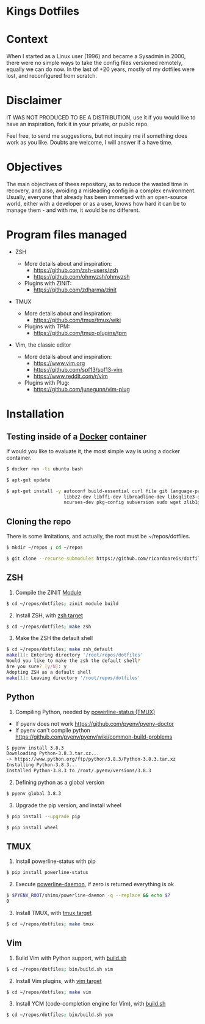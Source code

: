 # Kings Dotfiles

# Context

When I started as a Linux user (1996) and became a Sysadmin in 2000, there
were no simple ways to take the config files versioned remotely, equally
we can do now. In the last of +20 years, mostly of my dotfiles were lost,
and reconfigured from scratch.

# Disclaimer

IT WAS NOT PRODUCED TO BE A DISTRIBUTION, use it if you would like to have
an inspiration, fork it in your private, or public repo.

Feel free, to send me suggestions, but not inquiry me if something does work
as you like. Doubts are welcome, I will answer if a have time.

# Objectives

The main objectives of thees repository, as to reduce the wasted time in
recovery, and also, avoiding a misleading config in a complex environment.
Usually, everyone that already has been immersed with an open-source world,
either with a developer or as a user, knows how hard it can be to manage
them - and with me, it would be no different.

# Program files managed

* ZSH
  - More details about and inspiration:
    * https://github.com/zsh-users/zsh
    * https://github.com/ohmyzsh/ohmyzsh
  - Plugins with ZINIT:
    - https://github.com/zdharma/zinit

* TMUX
  - More details about and inspiration:
    * https://github.com/tmux/tmux/wiki
  - Plugins with TPM:
    - https://github.com/tmux-plugins/tpm

* Vim, the classic editor
  - More details about and inspiration:
    * https://www.vim.org
    * https://github.com/spf13/spf13-vim
    * https://www.reddit.com/r/vim
  - Plugins with Plug:
    - https://github.com/junegunn/vim-plug

# Installation

## Testing inside of a [Docker](https://docs.docker.com/engine/install/) container

If would you like to evaluate it, the most simple way is using a docker container.

```sh
$ docker run -ti ubuntu bash

$ apt-get update

$ apt-get install -y autoconf build-essential curl file git language-pack-en-base    \
                     libbz2-dev libffi-dev libreadline-dev libsqlite3-dev libssl-dev \
                     ncurses-dev pkg-config subversion sudo wget zlib1g-dev
```

## Cloning the repo

There is some limitations, and actually, the root must be ~/repos/dotfiles.

```sh
$ mkdir ~/repos ; cd ~/repos

$ git clone --recurse-submodules https://github.com/ricardoareis/dotfiles
```

## ZSH

1. Compile the ZINIT [Module](https://github.com/zdharma/zinit/blob/master/README.md#zinit-module)

```sh
$ cd ~/repos/dotfiles; zinit module build
```

2. Install ZSH, with [zsh target](https://github.com/ricardoareis/dotfiles/blob/master/Makefile#L36)

```sh
$ cd ~/repos/dotfiles; make zsh
```

3. Make the ZSH the default shell

```sh
$ cd ~/repos/dotfiles; make zsh_default
make[1]: Entering directory '/root/repos/dotfiles'
Would you like to make the zsh the default shell?
Are you sure? [y/N]: y
Adopting ZSH as a default shell
make[1]: Leaving directory '/root/repos/dotfiles'
```

## Python

1. Compiling Python, needed by [powerline-status (TMUX)](https://github.com/powerline/powerline)

  * If pyenv does not work https://github.com/pyenv/pyenv-doctor
  * If pyenv can't compile python https://github.com/pyenv/pyenv/wiki/common-build-problems

```sh
$ pyenv install 3.8.3
Downloading Python-3.8.3.tar.xz...
-> https://www.python.org/ftp/python/3.8.3/Python-3.8.3.tar.xz
Installing Python-3.8.3...
Installed Python-3.8.3 to /root/.pyenv/versions/3.8.3
```

2. Defining python as a global version

```sh
$ pyenv global 3.8.3
```

3. Upgrade the pip version, and install wheel

```sh
$ pip install --upgrade pip

$ pip install wheel
```

## TMUX

1. Install powerline-status with pip

```sh
$ pip install powerline-status
```

2. Execute [powerline-daemon](https://github.com/erikw/tmux-powerline), if zero is returned everything is ok

```sh
$ $PYENV_ROOT/shims/powerline-daemon -q --replace && echo $?
0
```

3. Install TMUX, with [tmux target](https://github.com/ricardoareis/dotfiles/blob/master/Makefile#L71)

```sh
$ cd ~/repos/dotfiles; make tmux
```

## Vim

1. Build Vim with Python support, with [build.sh](https://github.com/ricardoareis/dotfiles/blob/master/bin/build.sh)

```sh
$ cd ~/repos/dotfiles; bin/build.sh vim
```

2. Install Vim plugins, with [vim target](https://github.com/ricardoareis/dotfiles/blob/master/Makefile#L92)

```sh
$ cd ~/repos/dotfiles; make vim
```

3. Install YCM (code-completion engine for Vim), with [build.sh](https://github.com/ricardoareis/dotfiles/blob/master/bin/build.sh)

```sh
$ cd ~/repos/dotfiles; bin/build.sh ycm
```
